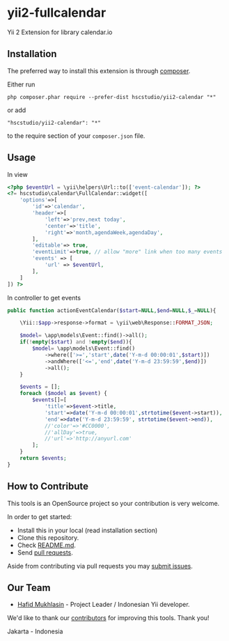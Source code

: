 # yii2-fullcalendar

Yii 2 Extension for library calendar.io

Installation
------------

The preferred way to install this extension is through [composer](http://getcomposer.org/download/).

Either run

```
php composer.phar require --prefer-dist hscstudio/yii2-calendar "*"
```

or add

```
"hscstudio/yii2-calendar": "*"
```

to the require section of your `composer.json` file.

Usage
-----

In view
```php	
<?php $eventUrl = \yii\helpers\Url::to(['event-calendar']); ?>
<?= hscstudio\calendar\FullCalendar::widget([
	'options'=>[
		'id'=>'calendar',
		'header'=>[
			'left'=>'prev,next today',
			'center'=>'title',
			'right'=>'month,agendaWeek,agendaDay',
		],
		'editable'=> true,
		'eventLimit'=>true, // allow "more" link when too many events
		'events' => [
			'url' => $eventUrl,
		],
	]
]) ?>
```

In controller to get events
```php
public function actionEventCalendar($start=NULL,$end=NULL,$_=NULL){

	\Yii::$app->response->format = \yii\web\Response::FORMAT_JSON;

	$model= \app\models\Event::find()->all();
	if(!empty($start) and !empty($end)){
		$model= \app\models\Event::find()
			->where(['>=','start',date('Y-m-d 00:00:01',$start)])
			->andWhere(['<=','end',date('Y-m-d 23:59:59',$end)])
			->all();
	}

	$events = [];
	foreach ($model as $event) {
		$events[]=[
			'title'=>$event->title,
			'start'=>date('Y-m-d 00:00:01',strtotime($event->start)),
			'end'=>date('Y-m-d 23:59:59', strtotime($event->end)),
			//'color'=>'#CC0000',
			//'allDay'=>true,
			//'url'=>'http://anyurl.com'
		];
	}
	return $events;
}
```

## How to Contribute

This tools is an OpenSource project so your contribution is very welcome.

In order to get started:

- Install this in your local (read installation section)
- Clone this repository.
- Check [README.md](README.md).
- Send [pull requests](https://github.com/hscstudio/yii2-calendar/pulls).

Aside from contributing via pull requests you may [submit issues](https://github.com/hscstudio/yii2-calendar/issues).

## Our Team

- [Hafid Mukhlasin](http://www.hafidmukhlasin.com) - Project Leader / Indonesian Yii developer.

We'd like to thank our [contributors](https://github.com/hscstudio/yii2-calendar/graphs/contributors) for improving
this tools. Thank you!

Jakarta - Indonesia